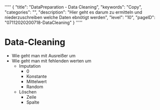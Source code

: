 '''''
{
"title": "DataPreparation - Data Cleaning",
"keywords": "Copy",
"categories": "",
"description": "Hier geht es darum zu ermitteln und niederzuschreiben welche Daten ebnötigt werden",
"level": "10",
"pageID": "07112020200718-DataCleaning"
}
'''''

# Data-Cleaning
- Wie geht man mit Ausreißer um
- Wie geht man mit fehlenden werten um
  - Imputation
    - 0
    - Konstante
    - Mittelwert
    - Random
  - Löschen
    - Zeile
    - Spalte



